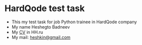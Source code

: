<h1>HardQode test task</h1>

- This my test task for job Python trainee in HardQode company
- My name Heshegto Badneev
- My <a href="https://hh.ru/resume/e85341bfff0c21a0a80039ed1f5938796c4f49">CV</a> in HH.ru 
- My mail: <a href="mailto:heshkin@gmail.com"> heshkin@gmail.com <a>
